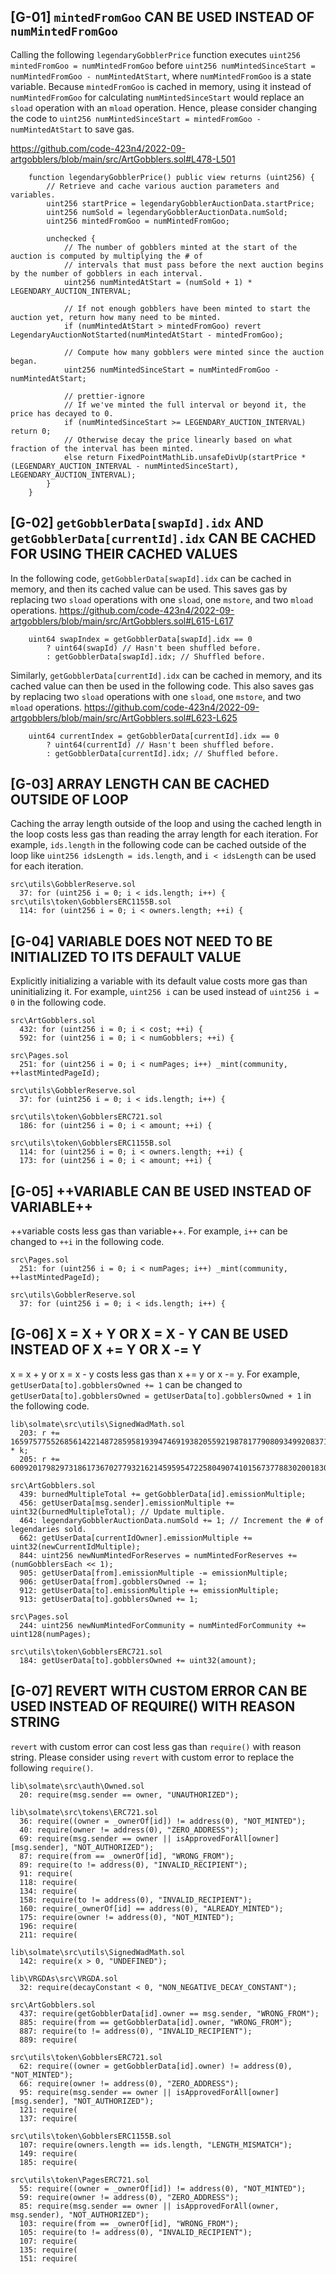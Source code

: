 ## [G-01] `mintedFromGoo` CAN BE USED INSTEAD OF `numMintedFromGoo`
Calling the following `legendaryGobblerPrice` function executes `uint256 mintedFromGoo = numMintedFromGoo` before `uint256 numMintedSinceStart = numMintedFromGoo - numMintedAtStart`, where `numMintedFromGoo` is a state variable. Because `mintedFromGoo` is cached in memory, using it instead of `numMintedFromGoo` for calculating `numMintedSinceStart` would replace an `sload` operation with an `mload` operation. Hence, please consider changing the code to `uint256 numMintedSinceStart = mintedFromGoo - numMintedAtStart` to save gas.

https://github.com/code-423n4/2022-09-artgobblers/blob/main/src/ArtGobblers.sol#L478-L501
```solidity
    function legendaryGobblerPrice() public view returns (uint256) {
        // Retrieve and cache various auction parameters and variables.
        uint256 startPrice = legendaryGobblerAuctionData.startPrice;
        uint256 numSold = legendaryGobblerAuctionData.numSold;
        uint256 mintedFromGoo = numMintedFromGoo;

        unchecked {
            // The number of gobblers minted at the start of the auction is computed by multiplying the # of
            // intervals that must pass before the next auction begins by the number of gobblers in each interval.
            uint256 numMintedAtStart = (numSold + 1) * LEGENDARY_AUCTION_INTERVAL;

            // If not enough gobblers have been minted to start the auction yet, return how many need to be minted.
            if (numMintedAtStart > mintedFromGoo) revert LegendaryAuctionNotStarted(numMintedAtStart - mintedFromGoo);

            // Compute how many gobblers were minted since the auction began.
            uint256 numMintedSinceStart = numMintedFromGoo - numMintedAtStart;

            // prettier-ignore
            // If we've minted the full interval or beyond it, the price has decayed to 0.
            if (numMintedSinceStart >= LEGENDARY_AUCTION_INTERVAL) return 0;
            // Otherwise decay the price linearly based on what fraction of the interval has been minted.
            else return FixedPointMathLib.unsafeDivUp(startPrice * (LEGENDARY_AUCTION_INTERVAL - numMintedSinceStart), LEGENDARY_AUCTION_INTERVAL);
        }
    }
```

## [G-02] `getGobblerData[swapId].idx` AND `getGobblerData[currentId].idx` CAN BE CACHED FOR USING THEIR CACHED VALUES
In the following code, `getGobblerData[swapId].idx` can be cached in memory, and then its cached value can be used. This saves gas by replacing two `sload` operations with one `sload`, one `mstore`, and two `mload` operations.
https://github.com/code-423n4/2022-09-artgobblers/blob/main/src/ArtGobblers.sol#L615-L617
```solidity
	uint64 swapIndex = getGobblerData[swapId].idx == 0
		? uint64(swapId) // Hasn't been shuffled before.
		: getGobblerData[swapId].idx; // Shuffled before.
```

Similarly, `getGobblerData[currentId].idx` can be cached in memory, and its cached value can then be used in the following code. This also saves gas by replacing two `sload` operations with one `sload`, one `mstore`, and two `mload` operations.
https://github.com/code-423n4/2022-09-artgobblers/blob/main/src/ArtGobblers.sol#L623-L625
```solidity
	uint64 currentIndex = getGobblerData[currentId].idx == 0
		? uint64(currentId) // Hasn't been shuffled before.
		: getGobblerData[currentId].idx; // Shuffled before.
```

## [G-03] ARRAY LENGTH CAN BE CACHED OUTSIDE OF LOOP
Caching the array length outside of the loop and using the cached length in the loop costs less gas than reading the array length for each iteration. For example, `ids.length` in the following code can be cached outside of the loop like `uint256 idsLength = ids.length`, and `i < idsLength` can be used for each iteration.

```solidity
src\utils\GobblerReserve.sol
  37: for (uint256 i = 0; i < ids.length; i++) {
src\utils\token\GobblersERC1155B.sol
  114: for (uint256 i = 0; i < owners.length; ++i) {
```

## [G-04] VARIABLE DOES NOT NEED TO BE INITIALIZED TO ITS DEFAULT VALUE
Explicitly initializing a variable with its default value costs more gas than uninitializing it. For example, `uint256 i` can be used instead of `uint256 i = 0` in the following code.
```solidity
src\ArtGobblers.sol
  432: for (uint256 i = 0; i < cost; ++i) {
  592: for (uint256 i = 0; i < numGobblers; ++i) {

src\Pages.sol
  251: for (uint256 i = 0; i < numPages; i++) _mint(community, ++lastMintedPageId);

src\utils\GobblerReserve.sol
  37: for (uint256 i = 0; i < ids.length; i++) {

src\utils\token\GobblersERC721.sol
  186: for (uint256 i = 0; i < amount; ++i) {

src\utils\token\GobblersERC1155B.sol
  114: for (uint256 i = 0; i < owners.length; ++i) {
  173: for (uint256 i = 0; i < amount; ++i) {
```

## [G-05] ++VARIABLE CAN BE USED INSTEAD OF VARIABLE++
++variable costs less gas than variable++. For example, `i++` can be changed to `++i` in the following code.
```solidity
src\Pages.sol
  251: for (uint256 i = 0; i < numPages; i++) _mint(community, ++lastMintedPageId);

src\utils\GobblerReserve.sol
  37: for (uint256 i = 0; i < ids.length; i++) {
```

## [G-06] X = X + Y OR X = X - Y CAN BE USED INSTEAD OF X += Y OR X -= Y
x = x + y or x = x - y costs less gas than x += y or x -= y. For example, `getUserData[to].gobblersOwned += 1` can be changed to `getUserData[to].gobblersOwned = getUserData[to].gobblersOwned + 1` in the following code.

```solidity
lib\solmate\src\utils\SignedWadMath.sol
  203: r += 16597577552685614221487285958193947469193820559219878177908093499208371 * k;
  205: r += 600920179829731861736702779321621459595472258049074101567377883020018308;

src\ArtGobblers.sol
  439: burnedMultipleTotal += getGobblerData[id].emissionMultiple;
  456: getUserData[msg.sender].emissionMultiple += uint32(burnedMultipleTotal); // Update multiple.
  464: legendaryGobblerAuctionData.numSold += 1; // Increment the # of legendaries sold.
  662: getUserData[currentIdOwner].emissionMultiple += uint32(newCurrentIdMultiple);
  844: uint256 newNumMintedForReserves = numMintedForReserves += (numGobblersEach << 1);
  905: getUserData[from].emissionMultiple -= emissionMultiple;
  906: getUserData[from].gobblersOwned -= 1;
  912: getUserData[to].emissionMultiple += emissionMultiple;
  913: getUserData[to].gobblersOwned += 1;

src\Pages.sol
  244: uint256 newNumMintedForCommunity = numMintedForCommunity += uint128(numPages);

src\utils\token\GobblersERC721.sol
  184: getUserData[to].gobblersOwned += uint32(amount);
```

## [G-07] REVERT WITH CUSTOM ERROR CAN BE USED INSTEAD OF REQUIRE() WITH REASON STRING
`revert` with custom error can cost less gas than `require()` with reason string. Please consider using `revert` with custom error to replace the following `require()`.

```solidity
lib\solmate\src\auth\Owned.sol
  20: require(msg.sender == owner, "UNAUTHORIZED");

lib\solmate\src\tokens\ERC721.sol
  36: require((owner = _ownerOf[id]) != address(0), "NOT_MINTED");
  40: require(owner != address(0), "ZERO_ADDRESS");
  69: require(msg.sender == owner || isApprovedForAll[owner][msg.sender], "NOT_AUTHORIZED");
  87: require(from == _ownerOf[id], "WRONG_FROM");
  89: require(to != address(0), "INVALID_RECIPIENT");
  91: require(
  118: require(
  134: require(
  158: require(to != address(0), "INVALID_RECIPIENT");
  160: require(_ownerOf[id] == address(0), "ALREADY_MINTED");
  175: require(owner != address(0), "NOT_MINTED");
  196: require(
  211: require(

lib\solmate\src\utils\SignedWadMath.sol
  142: require(x > 0, "UNDEFINED");

lib\VRGDAs\src\VRGDA.sol
  32: require(decayConstant < 0, "NON_NEGATIVE_DECAY_CONSTANT");

src\ArtGobblers.sol
  437: require(getGobblerData[id].owner == msg.sender, "WRONG_FROM");
  885: require(from == getGobblerData[id].owner, "WRONG_FROM");
  887: require(to != address(0), "INVALID_RECIPIENT");
  889: require(

src\utils\token\GobblersERC721.sol
  62: require((owner = getGobblerData[id].owner) != address(0), "NOT_MINTED");
  66: require(owner != address(0), "ZERO_ADDRESS");
  95: require(msg.sender == owner || isApprovedForAll[owner][msg.sender], "NOT_AUTHORIZED");
  121: require(
  137: require(

src\utils\token\GobblersERC1155B.sol
  107: require(owners.length == ids.length, "LENGTH_MISMATCH");
  149: require(
  185: require(

src\utils\token\PagesERC721.sol
  55: require((owner = _ownerOf[id]) != address(0), "NOT_MINTED");
  59: require(owner != address(0), "ZERO_ADDRESS");
  85: require(msg.sender == owner || isApprovedForAll(owner, msg.sender), "NOT_AUTHORIZED");
  103: require(from == _ownerOf[id], "WRONG_FROM");
  105: require(to != address(0), "INVALID_RECIPIENT");
  107: require(
  135: require(
  151: require(
```